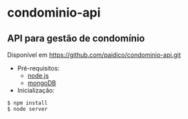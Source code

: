 condominio-api
==============

API para gestão de condomínio
-----------------------------

Disponível em https://github.com/paidico/condominio-api.git

* Pré-requisitos:
  * [node.js](http://nodejs.org/)
  * [mongoDB](https://www.mongodb.org/)
* Inicialização:
```SH
$ npm install
$ node server
```
